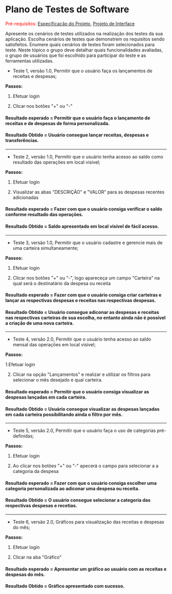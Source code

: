 # Plano de Testes de Software

<span style="color:red">Pré-requisitos: <a href="2-Especificação do Projeto.md"> Especificação do Projeto</a></span>, <a href="3-Projeto de Interface.md"> Projeto de Interface</a>

Apresente os cenários de testes utilizados na realização dos testes da sua aplicação. Escolha cenários de testes que demonstrem os requisitos sendo satisfeitos.
Enumere quais cenários de testes foram selecionados para teste. Neste tópico o grupo deve detalhar quais funcionalidades avaliadas, o grupo de usuários que foi escolhido para participar do teste e as ferramentas utilizadas.



* Teste 1, versão 1.0, Permitir que o usuário faça os lançamentos de receitas e despesas;

**Passos:** 

1. Efetuar login

2. Clicar nos botões "+" ou "-"



 #### Resultado esperado = Permitir que o usuário faça o lançamento de receitas e de despesas de forma personalizada.
 
 #### Resultado Obtido = Usuário consegue lançar receitas, despesas e transferências.
 
 ------
 
 * Teste 2, versão 1.0, Permitir que o usuário tenha acesso ao saldo como resultado das operações em local visível;

**Passos:**  

1. Efetuar login

2. Visualizar as abas "DESCRIÇÃO" e "VALOR" para as despesas recentes adicionadas

 #### Resultado esperado = Fazer com que o usuário consiga verificar o saldo conforme resultado das operações.
 
 #### Resultado Obtido = Saldo apresentado em local visível de fácil acesso.
 
 ------
 
 * Teste 3, versão 1.0, Permitir que o usuário cadastre e gerencie mais de uma carteira simultaneamente;

**Passos:**  

1. Efetuar login

2. Clicar nos botões "+" ou "-", logo apareceça um campo "Carteira" na qual será o destinatário da despesa ou receita

 #### Resultado esperado = Fazer com que o usuário consiga criar carteiras e lançar as respectivas despesas e receitas nas respectivas despesas.	
 
 #### Resultado Obtido = Usuário consegue adiconar as despesas e receitas nas respectivas carteiras de sua escolha, no entanto ainda não é possível a criação de uma nova carteira.
 
 ------
 
 * Teste 4, versão 2.0, Permitir que o usuário tenha acesso ao saldo mensal das operações em local visivel;

**Passos:**

1.Efetuar login

2. Clicar na opção "Lançamentos" e realizar e utilizar os filtros para selecionar o mês desejado e qual carteira.

#### Resultado esperado = Permitir que o usuário consiga visualizar as despesas lançadas em cada carteira.

#### Resultado Obtido = Usuário consegue visualizar as despesas lançadas em cada carteira possibilitando ainda o filtro por mês.

------

* Teste 5, versão 2.0, Permitir que o usuário faça o uso de categorias pré-definidas;

**Passos:** 
   
1. Efetuar login

2. Ao clicar nos botões "+" ou "-" apecerá o campo para selecionar a a categoria da despesa


  #### Resultado esperado = Fazer com que o usuário consiga escolher uma categoria personalizada ao adiconar uma despesa ou receita.
  
  #### Resultado Obtido = O usuário consegue selecionar a categoria das respectivas despesas e recetias.
  
  
 ------
  
   * Teste 6, versão 2.0, Gráficos para visualização das receitas e despesas do mês;

**Passos:** 

1. Efetuar login

2. Clicar na aba "Gráfico"

  #### Resultado esperado = Apresentar um gráfico ao usuário com as receitas e despesas do mês.
  
  #### Resultado Obtido = Gráfico apresentado com sucesso.
